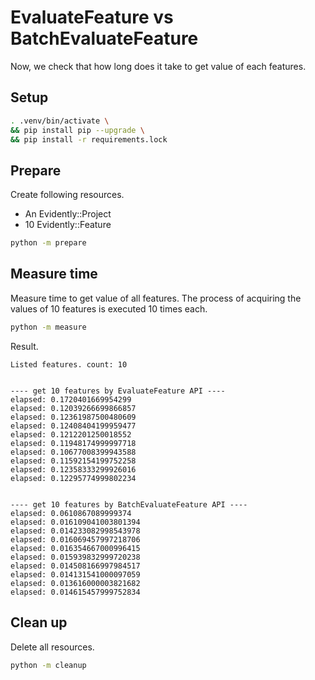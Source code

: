 EvaluateFeature vs BatchEvaluateFeature
===

Now, we check that how long does it take to get value of each features.  

## Setup

```bash
. .venv/bin/activate \
&& pip install pip --upgrade \
&& pip install -r requirements.lock
```

## Prepare

Create following resources.

- An Evidently::Project
- 10 Evidently::Feature

```bash
python -m prepare
```

## Measure time

Measure time to get value of all features. The process of acquiring the values of 10 features is executed 10 times each.

```bash
python -m measure
```

Result.

```
Listed features. count: 10


---- get 10 features by EvaluateFeature API ----
elapsed: 0.1720401669954299
elapsed: 0.12039266699866857
elapsed: 0.12361987500480609
elapsed: 0.12408404199959477
elapsed: 0.1212201250018552
elapsed: 0.11948174999997718
elapsed: 0.10677008399943588
elapsed: 0.11592154199752258
elapsed: 0.12358333299926016
elapsed: 0.12295774999802234


---- get 10 features by BatchEvaluateFeature API ----
elapsed: 0.0610867089999374
elapsed: 0.016109041003801394
elapsed: 0.014233082998543978
elapsed: 0.016069457997218706
elapsed: 0.016354667000996415
elapsed: 0.015939832999720238
elapsed: 0.014508166997984517
elapsed: 0.014131541000097059
elapsed: 0.013616000003821682
elapsed: 0.014615457999752834
```

## Clean up

Delete all resources.

```bash
python -m cleanup
```